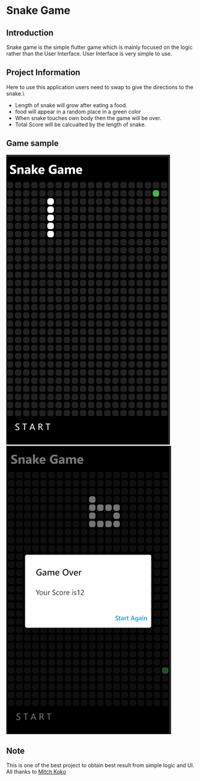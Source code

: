 # Snake Game

## Introduction

Snake game is the simple flutter game which is mainly focused on the logic rather than the
User Interface. User Interface is very simple to use.

## Project Information

Here to use this application users need to swap to give the directions to the snake.\

- Length of snake will grow after eating a food.
- food will appear in a random place in a green color
- When snake touches own body then the game will be over.
- Total Score will be calcualted by the length of snake.

## Game sample

![](images/game_image.png)
![](images/game_over.png)

## Note

This is one of the best project to obtain best result from simple logic and UI.
All thanks to [Mitch Koko](https://www.youtube.com/channel/UCVj9dwfXRmwyYmiWnk-qCCQ)
